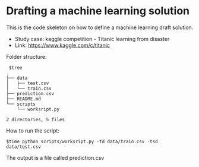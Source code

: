 # Drafting a machine learning solution 

This is the code skeleton on how to define a machine learning draft solution.  
- Study case: kaggle competition - Titanic learning from disaster
- Link: https://www.kaggle.com/c/titanic 

Folder structure:

	 $tree 
	.
	├── data
	│   ├── test.csv
	│   └── train.csv
	├── prediction.csv
	├── README.md
	└── scripts
	    └── worksript.py

	2 directories, 5 files
	 
How to run the script: 
	
	$time python scripts/worksript.py -td data/train.csv -tsd data/test.csv 
	
The output is a file called prediction.csv 